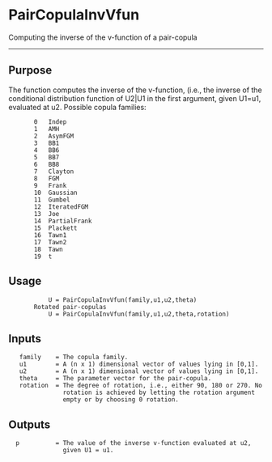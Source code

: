 # PairCopulaInvVfun

Computing the inverse of the v-function of a pair-copula

---
## Purpose
The function computes the inverse of the v-function, (i.e., the 
        inverse of the conditional distribution function of U2|U1 in the
        first argument, given U1=u1, evaluated at u2. Possible copula
        families:
        
           0   Indep
           1   AMH
           2   AsymFGM
           3   BB1
           4   BB6
           5   BB7
           6   BB8
           7   Clayton
           8   FGM
           9   Frank
           10  Gaussian
           11  Gumbel
           12  IteratedFGM
           13  Joe
           14  PartialFrank
           15  Plackett
           16  Tawn1
           17  Tawn2
           18  Tawn
           19  t


## Usage
               U = PairCopulaInvVfun(family,u1,u2,theta)
           Rotated pair-copulas
               U = PairCopulaInvVfun(family,u1,u2,theta,rotation)


## Inputs
       family    = The copula family.
       u1        = A (n x 1) dimensional vector of values lying in [0,1].
       u2        = A (n x 1) dimensional vector of values lying in [0,1].
       theta     = The parameter vector for the pair-copula.
       rotation  = The degree of rotation, i.e., either 90, 180 or 270. No
                   rotation is achieved by letting the rotation argument
                   empty or by choosing 0 rotation.


## Outputs
      p          = The value of the inverse v-function evaluated at u2,
                   given U1 = u1.

